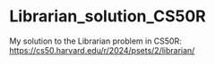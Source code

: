 # Librarian_solution_CS50R
My solution to the Librarian problem in CS50R: https://cs50.harvard.edu/r/2024/psets/2/librarian/

